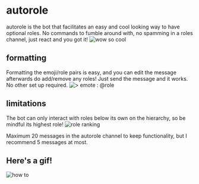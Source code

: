 # autorole
autorole is the bot that facilitates an easy and cool looking way to have optional roles. No commands to fumble around with, no spamming in a roles channel, just react and you got it!
![wow so cool](https://i.imgur.com/xMpQN2c.png)

## formatting
Formatting the emoji/role pairs is easy, and you can edit the message afterwards do add/remove any roles!
Just send the message and it works. No other set up required.
![> emote : @role](https://i.imgur.com/79G8hZc.png)

## limitations
The bot can only interact with roles below its own on the hierarchy, so be mindful its highest role!
![role ranking](https://i.imgur.com/t28VDOh.png)

Maximum 20 messages in the autorole channel to keep functionality, but I recommend 5 messages at most. 

## Here's a gif!
![how to](https://i.imgur.com/QUN517D.gif)